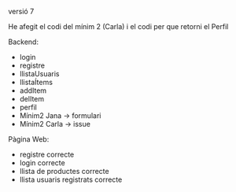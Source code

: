 versió 7

He afegit el codi del mínim 2 (Carla) i el codi per que retorni el Perfil

Backend:
- login
- registre
- llistaUsuaris
- llistaÍtems
- addItem
- delItem
- perfil
- Mínim2 Jana -> formulari
- Mínim2 Carla -> issue

Pàgina Web:
- registre correcte
- login correcte
- llista de productes correcte
- llista usuaris registrats correcte

